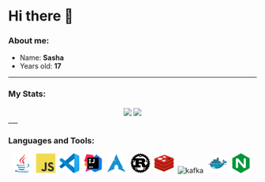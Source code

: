 # Hi there 👋
### About me:
 - Name: **Sasha**
 - Years old: **17**

___

### My Stats:
<div align="center"><img align="center" src="https://github-readme-stats.vercel.app/api?username=l1ngme&show_icons=true&include_all_commits=true&theme=dracula&hide_border=true&rank_icon=github"/> <img align="center" src="https://github-readme-stats.vercel.app/api/top-langs/?username=l1ngme&layout=compact&theme=dracula&hide_border=true&langs_count=4"/></div>
___

### Languages and Tools:
<div align="center">
  <img src="https://github.com/devicons/devicon/blob/master/icons/java/java-original.svg" title="java" alt="java" width="40" height="40"/>&nbsp;
  <img src="https://github.com/devicons/devicon/blob/master/icons/javascript/javascript-original.svg" title="javascript" alt="javascript" width="40" height="40"/>&nbsp;
  <img src="https://github.com/devicons/devicon/blob/master/icons/vscode/vscode-original.svg" title="vscode" alt="vscode" width="40" height="40"/>&nbsp;
  <img src="https://github.com/devicons/devicon/blob/master/icons/intellij/intellij-original.svg" title="intellij" alt="intellij" width="40" height="40"/>&nbsp;
  <img src="https://github.com/devicons/devicon/blob/master/icons/archlinux/archlinux-original.svg" title="arch linux" alt="arch linux" width="40" height="40"/>&nbsp;
  <img src="https://github.com/devicons/devicon/blob/master/icons/rust/rust-original.svg" title="rust" alt="rust" width="40" height="40"/>&nbsp;
  <img src="https://github.com/devicons/devicon/blob/master/icons/redis/redis-original.svg" title="redis" alt="redis" width="40" height="40"/>&nbsp;
  <img src="https://raw.githubusercontent.com/simple-icons/simple-icons/develop/icons/apachekafka.svg" title="kafka" alt="kafka" width="40" height="40"/>&nbsp;
  <img src="https://github.com/devicons/devicon/blob/master/icons/docker/docker-original.svg" title="docker" alt="docker" width="40" height="40"/>&nbsp;
  <img src="https://github.com/devicons/devicon/blob/master/icons/nginx/nginx-original.svg" title="nginx" alt="nginx" width="40" height="40"/>&nbsp;
</div>



